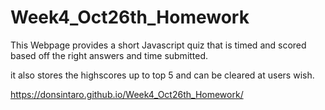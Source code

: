 # Week4_Oct26th_Homework

This Webpage provides a short Javascript quiz that is timed and scored based off the right answers and time submitted.

it also stores the highscores up to top 5 and can be cleared at users wish.


https://donsintaro.github.io/Week4_Oct26th_Homework/
